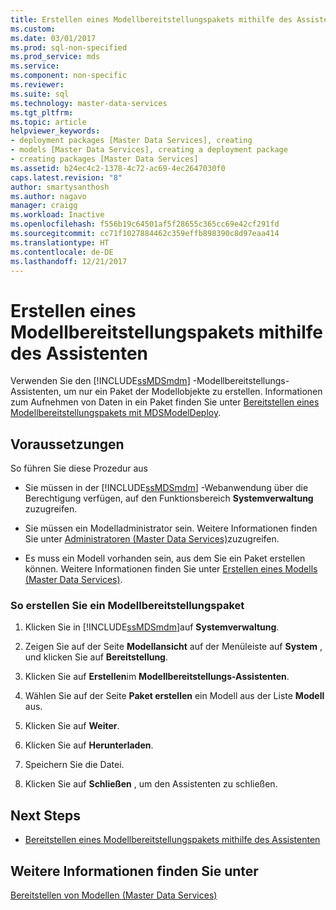 ```yaml
---
title: Erstellen eines Modellbereitstellungspakets mithilfe des Assistenten | Microsoft-Dokumentation
ms.custom: 
ms.date: 03/01/2017
ms.prod: sql-non-specified
ms.prod_service: mds
ms.service: 
ms.component: non-specific
ms.reviewer: 
ms.suite: sql
ms.technology: master-data-services
ms.tgt_pltfrm: 
ms.topic: article
helpviewer_keywords:
- deployment packages [Master Data Services], creating
- models [Master Data Services], creating a deployment package
- creating packages [Master Data Services]
ms.assetid: b24ec4c2-1378-4c72-ac69-4ec2647030f0
caps.latest.revision: "8"
author: smartysanthosh
ms.author: nagavo
manager: craigg
ms.workload: Inactive
ms.openlocfilehash: f556b19c64501af5f28655c365cc69e42cf291fd
ms.sourcegitcommit: cc71f1027884462c359effb898390c8d97eaa414
ms.translationtype: HT
ms.contentlocale: de-DE
ms.lasthandoff: 12/21/2017
---
```

# <a name="create-a-model-deployment-package-by-using-the-wizard"></a>Erstellen eines Modellbereitstellungspakets mithilfe des Assistenten
  Verwenden Sie den [!INCLUDE[ssMDSmdm](../includes/ssmdsmdm-md.md)] -Modellbereitstellungs-Assistenten, um nur ein Paket der Modellobjekte zu erstellen. Informationen zum Aufnehmen von Daten in ein Paket finden Sie unter [Bereitstellen eines Modellbereitstellungspakets mit MDSModelDeploy](../master-data-services/create-a-model-deployment-package-by-using-mdsmodeldeploy.md).  
  
## <a name="prerequisites"></a>Voraussetzungen  
 So führen Sie diese Prozedur aus  
  
-   Sie müssen in der [!INCLUDE[ssMDSmdm](../includes/ssmdsmdm-md.md)] -Webanwendung über die Berechtigung verfügen, auf den Funktionsbereich **Systemverwaltung** zuzugreifen.  
  
-   Sie müssen ein Modelladministrator sein. Weitere Informationen finden Sie unter [Administratoren &#40;Master Data Services&#41;](../master-data-services/administrators-master-data-services.md)zuzugreifen.  
  
-   Es muss ein Modell vorhanden sein, aus dem Sie ein Paket erstellen können. Weitere Informationen finden Sie unter [Erstellen eines Modells &#40;Master Data Services&#41;](../master-data-services/create-a-model-master-data-services.md).  
  
### <a name="to-create-a-model-deployment-package"></a>So erstellen Sie ein Modellbereitstellungspaket  
  
1.  Klicken Sie in [!INCLUDE[ssMDSmdm](../includes/ssmdsmdm-md.md)]auf **Systemverwaltung**.  
  
2.  Zeigen Sie auf der Seite **Modellansicht** auf der Menüleiste auf **System** , und klicken Sie auf **Bereitstellung**.  
  
3.  Klicken Sie auf **Erstellen**im **Modellbereitstellungs-Assistenten**.  
  
4.  Wählen Sie auf der Seite **Paket erstellen** ein Modell aus der Liste **Modell** aus.  
  
5.  Klicken Sie auf **Weiter**.  
  
6.  Klicken Sie auf **Herunterladen**.  
  
7.  Speichern Sie die Datei.  
  
8.  Klicken Sie auf **Schließen** , um den Assistenten zu schließen.  
  
## <a name="next-steps"></a>Next Steps  
  
-   [Bereitstellen eines Modellbereitstellungspakets mithilfe des Assistenten](../master-data-services/deploy-a-model-deployment-package-by-using-the-wizard.md)  
  
## <a name="see-also"></a>Weitere Informationen finden Sie unter  
 [Bereitstellen von Modellen &#40;Master Data Services&#41;](../master-data-services/deploying-models-master-data-services.md)  
  
  
